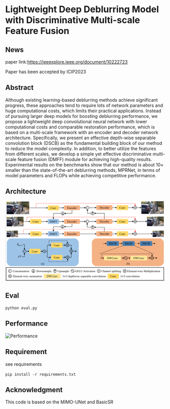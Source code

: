 # Lightweight Deep Deblurring Model with Discriminative Multi-scale Feature Fusion
## News
paper link:https://ieeexplore.ieee.org/document/10222723

Paper has been accepted by ICIP2023
## Abstract
Although existing learning-based deblurring methods achieve significant progress, these approaches tend to require lots of network parameters and huge computational costs, which limits their practical applications. 
Instead of pursuing larger deep models for boosting deblurring performance, we propose a lightweight deep convolutional neural network with lower computational costs and comparable restoration performance, which is based on a multi-scale framework with an encoder and decoder network architecture.
Specifically, we present an effective depth-wise separable convolution block (DSCB) as the fundamental building block of our method to reduce the model complexity.
In addition, to better utilize the features from different scales, we develop a simple yet effective discriminative multi-scale feature fusion (DMFF) module for achieving high-quality results. 
Experimental results on the benchmarks show that our method is about $10\times$ smaller than the state-of-the-art deblurring methods, MPRNet, in terms of model parameters and FLOPs while achieving competitive performance. 
## Architecture
![model architecture](assets/arch.png)
## Eval
```python eval.py```
## Performance
![Performance](assets/performance.png)
## Requirement
see requirements

```pip install -r requirements.txt```
## Acknowledgment
This code is based on the MIMO-UNet and BasicSR
